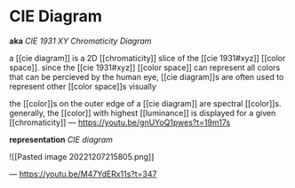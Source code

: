 # CIE Diagram

**aka** _CIE 1931 XY Chromaticity Diagram_

a [[cie diagram]] is a 2D [[chromaticity]] slice of the [[cie 1931#xyz]] [[color space]]. since the [[cie 1931#xyz]] [[color space]] can represent all colors that can be percieved by the human eye, [[cie diagram]]s are often used to represent other [[color space]]s visually

the [[color]]s on the outer edge of a [[cie diagram]] are spectral [[color]]s. generally, the [[color]] with highest [[luminance]] is displayed for a given [[chromaticity]] &mdash; <https://youtu.be/gnUYoQ1pwes?t=19m17s>

**representation** _CIE diagram_

![[Pasted image 20221207215805.png]]

&mdash; <https://youtu.be/M47YdERx11s?t=347>
